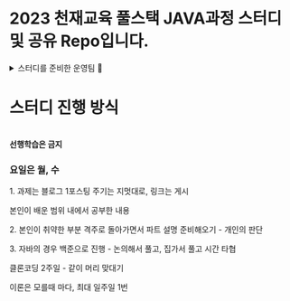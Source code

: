 # 2023 천재교육 풀스택 JAVA과정 스터디 및 공유 Repo입니다. 


<!-- 운영팀 토글 -->

<details>
<summary>스터디를 준비한 운영팀 👀</summary>
<div>

| 이름 | 파트 | 학교 |
| :---: | :---: | :---: |
| 박진권 | 팀장 | 
| 오태훈 | 백엔드 | 
| 신예은 | 백엔드 | 
| 김보경 | 백엔드 |
| 김현경 | 백엔드 | 

</div>
</details>


<h1>스터디 진행 방식</h1>
<br>
<b>선행학습은 금지</b>
<br>
<h3>요일은 월, 수</h3>
<p>1. 과제는 블로그 1포스팅 주기는 지멋대로, 링크는 게시</p>
<p>본인이 배운 범위 내에서 공부한 내용</p>
<p>2. 본인이 취약한 부분 격주로 돌아가면서 파트 설명 준비해오기 - 개인의 판단</p>
<p>3. 자바의 경우 백준으로 진행 - 논의해서 풀고, 집가서 풀고 시간 타협</p>
<p>클론코딩 2주일 - 같이 머리 맞대기</p>
<p>이론은 모를때 마다, 최대 일주일 1번</p>
